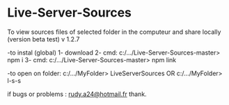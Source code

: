 # Live-Server-Sources
To view sources files of selected folder in the computeur and share locally (version beta test) v 1.2.7

-to instal (global) 
1- download
2- cmd: c:/.../Live-Server-Sources-master> npm i
3- cmd: c:/.../Live-Server-Sources-master> npm link

-to open on folder: c:/.../MyFolder> LiveServerSources  OR  c:/.../MyFolder> l-s-s

if bugs or problems : rudy.a24@hotmail.fr thank.

